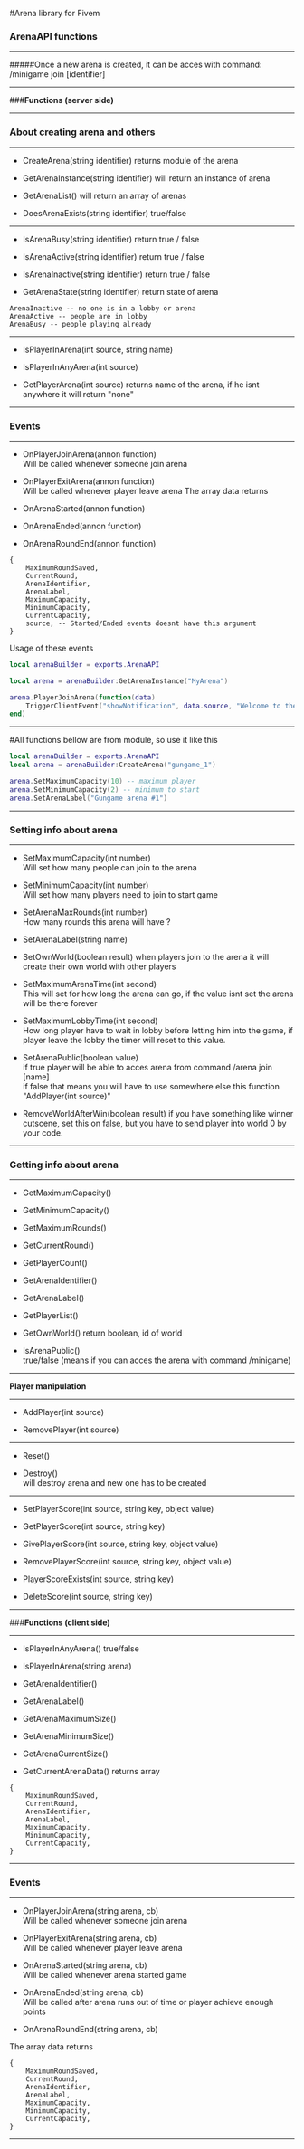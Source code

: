 #Arena library for Fivem


### ArenaAPI functions

------------

#####Once a new arena is created, it can be acces with command: /minigame join [identifier]

------------

###**Functions (server side)**

------------

### About creating arena and others

------------

- CreateArena(string identifier)  returns module of the arena
  
- GetArenaInstance(string identifier) will return an instance of arena
  
- GetArenaList() will return an array of arenas

- DoesArenaExists(string identifier) true/false

------------

- IsArenaBusy(string identifier) return true / false

- IsArenaActive(string identifier) return true / false

- IsArenaInactive(string identifier) return true / false

- GetArenaState(string identifier) return state of arena<br>
 ```
 ArenaInactive -- no one is in a lobby or arena
 ArenaActive -- people are in lobby
 ArenaBusy -- people playing already
 ```

------------

- IsPlayerInArena(int source, string name)

- IsPlayerInAnyArena(int source)
 
- GetPlayerArena(int source) returns name of the arena, if he isnt anywhere it will return "none" 

------------

### Events

------------

- OnPlayerJoinArena(annon function)<br>
Will be called whenever someone join arena

- OnPlayerExitArena(annon function)<br>
Will be called whenever player leave arena
The array data returns

- OnArenaStarted(annon function)

- OnArenaEnded(annon function)

- OnArenaRoundEnd(annon function)
```
{
    MaximumRoundSaved,
    CurrentRound,
    ArenaIdentifier,
    ArenaLabel,
    MaximumCapacity,
    MinimumCapacity,
    CurrentCapacity,
    source, -- Started/Ended events doesnt have this argument
}
```
  
Usage of these events
```LUA
local arenaBuilder = exports.ArenaAPI

local arena = arenaBuilder:GetArenaInstance("MyArena")

arena.PlayerJoinArena(function(data)
    TriggerClientEvent("showNotification", data.source, "Welcome to the arena: " .. data.ArenaLabel)
end)
```
  
------------

#All functions bellow are from module, so use it like this

```LUA
local arenaBuilder = exports.ArenaAPI
local arena = arenaBuilder:CreateArena("gungame_1")

arena.SetMaximumCapacity(10) -- maximum player
arena.SetMinimumCapacity(2) -- minimum to start
arena.SetArenaLabel("Gungame arena #1")
```
------------ 

### Setting info about arena

------------
- SetMaximumCapacity(int number)<br>Will set how many people can join to the arena

- SetMinimumCapacity(int number)<br>Will set how many players need to join to start game

- SetArenaMaxRounds(int number)<br>How many rounds this arena will have ?

- SetArenaLabel(string name)

- SetOwnWorld(boolean result) when players join to the arena it will create their own world with other players

- SetMaximumArenaTime(int second) <br>This will set for how long the arena can go, 
if the value isnt set the arena will be there forever

- SetMaximumLobbyTime(int second) <br>
  How long player have to wait in lobby before letting him into the game,
  if player leave the lobby the timer will reset to this value.
  
- SetArenaPublic(boolean value) <br>
if true player will be able to acces arena from command /arena join [name]  
if false that means you will have to use somewhere else this function "AddPlayer(int source)"

- RemoveWorldAfterWin(boolean result) if you have something like winner cutscene, set this on false, but you have to send player into world 0 by your code.

------------

### Getting info about arena

------------

- GetMaximumCapacity()

- GetMinimumCapacity()

- GetMaximumRounds()

- GetCurrentRound()

- GetPlayerCount()

- GetArenaIdentifier()

- GetArenaLabel()

- GetPlayerList()

- GetOwnWorld() return boolean, id of world

- IsArenaPublic() <br>true/false (means if you can acces the arena with command /minigame)

------------

**Player manipulation**

------------

- AddPlayer(int source)

- RemovePlayer(int source)

------------

- Reset()

- Destroy() <br>will destroy arena and new one has to be created

------------

- SetPlayerScore(int source, string key, object value)

- GetPlayerScore(int source, string key)

- GivePlayerScore(int source, string key, object value)

- RemovePlayerScore(int source, string key, object value)

- PlayerScoreExists(int source, string key)

- DeleteScore(int source, string key)

------------

###**Functions (client side)**

------------

- IsPlayerInAnyArena() true/false

- IsPlayerInArena(string arena)

- GetArenaIdentifier()

- GetArenaLabel()

- GetArenaMaximumSize()

- GetArenaMinimumSize()

- GetArenaCurrentSize()

- GetCurrentArenaData() returns array
```
{
    MaximumRoundSaved,
    CurrentRound,
    ArenaIdentifier,
    ArenaLabel,
    MaximumCapacity,
    MinimumCapacity,
    CurrentCapacity,
}
```
------------

### Events

------------

- OnPlayerJoinArena(string arena, cb)<br>
Will be called whenever someone join arena

- OnPlayerExitArena(string arena, cb)<br>
Will be called whenever player leave arena

- OnArenaStarted(string arena, cb)<br>
Will be called whenever arena started game

- OnArenaEnded(string arena, cb)<br>
Will be called after arena runs out of time or player achieve enough points

- OnArenaRoundEnd(string arena, cb)

The array data returns
```
{
    MaximumRoundSaved,
    CurrentRound,
    ArenaIdentifier,
    ArenaLabel,
    MaximumCapacity,
    MinimumCapacity,
    CurrentCapacity,
}
```
  
------------